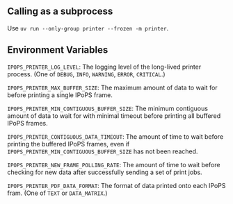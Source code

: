 ## Calling as a subprocess

Use `uv run --only-group printer --frozen -m printer`.

## Environment Variables

`IPOPS_PRINTER_LOG_LEVEL`: The logging level of the long-lived printer process. (One of `DEBUG`, `INFO`, `WARNING`, `ERROR`, `CRITICAL`.)

`IPOPS_PRINTER_MAX_BUFFER_SIZE`: The maximum amount of data to wait for before printing a single IPoPS frame.

`IPOPS_PRINTER_MIN_CONTIGUOUS_BUFFER_SIZE`: The minimum contiguous amount of data to wait for with minimal timeout before printing all buffered IPoPS frames.

`IPOPS_PRINTER_CONTIGUOUS_DATA_TIMEOUT`: The amount of time to wait before printing the buffered IPoPS frames, even if `IPOPS_PRINTER_MIN_CONTIGUOUS_BUFFER_SIZE` has not been reached.

`IPOPS_PRINTER_NEW_FRAME_POLLING_RATE`: The amount of time to wait before checking for new data after successfully sending a set of print jobs.

`IPOPS_PRINTER_PDF_DATA_FORMAT`: The format of data printed onto each IPoPS fram. (One of `TEXT` or `DATA_MATRIX`.)
